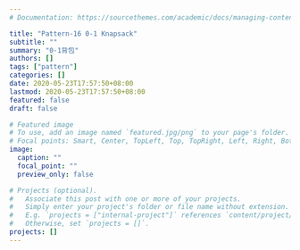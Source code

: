 ```yaml
---
# Documentation: https://sourcethemes.com/academic/docs/managing-content/

title: "Pattern-16 0-1 Knapsack"
subtitle: ""
summary: "0-1背包"
authors: []
tags: ["pattern"]
categories: []
date: 2020-05-23T17:57:50+08:00
lastmod: 2020-05-23T17:57:50+08:00
featured: false
draft: false

# Featured image
# To use, add an image named `featured.jpg/png` to your page's folder.
# Focal points: Smart, Center, TopLeft, Top, TopRight, Left, Right, BottomLeft, Bottom, BottomRight.
image:
  caption: ""
  focal_point: ""
  preview_only: false

# Projects (optional).
#   Associate this post with one or more of your projects.
#   Simply enter your project's folder or file name without extension.
#   E.g. `projects = ["internal-project"]` references `content/project/deep-learning/index.md`.
#   Otherwise, set `projects = []`.
projects: []
---
```

